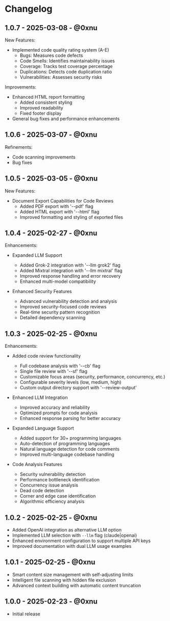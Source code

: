 # Changelog

## 1.0.7 - 2025-03-08 - @0xnu
New Features:
* Implemented code quality rating system (A-E)
  - Bugs: Measures code defects
  - Code Smells: Identifies maintainability issues
  - Coverage: Tracks test coverage percentage
  - Duplications: Detects code duplication ratio
  - Vulnerabilities: Assesses security risks

Improvements:
* Enhanced HTML report formatting
  - Added consistent styling
  - Improved readability
  - Fixed footer display
* General bug fixes and performance enhancements

## 1.0.6 - 2025-03-07 - @0xnu
Refinements:
* Code scanning improvements
* Bug fixes

## 1.0.5 - 2025-03-05 - @0xnu
New Features:
* Document Export Capabilities for Code Reviews
  - Added PDF export with '--pdf' flag
  - Added HTML export with '--html' flag
  - Improved formatting and styling of exported files

## 1.0.4 - 2025-02-27 - @0xnu
Enhancements:
* Expanded LLM Support
  - Added Grok-2 integration with '--llm grok2' flag
  - Added Mixtral integration with '--llm mixtral' flag
  - Improved response handling and error recovery
  - Enhanced multi-model compatibility

* Enhanced Security Features
  - Advanced vulnerability detection and analysis
  - Improved security-focused code reviews
  - Real-time security pattern recognition
  - Detailed dependency scanning

## 1.0.3 - 2025-02-25 - @0xnu
Enhancements:
* Added code review functionality
  - Full codebase analysis with '--cb' flag
  - Single file review with '--sf' flag
  - Customizable focus areas (security, performance, concurrency, etc.)
  - Configurable severity levels (low, medium, high)
  - Custom output directory support with '--review-output'

* Enhanced LLM Integration
  - Improved accuracy and reliability
  - Optimized prompts for code analysis
  - Enhanced response parsing for better accuracy

* Expanded Language Support
  - Added support for 30+ programming languages
  - Auto-detection of programming languages
  - Natural language detection for code comments
  - Improved multi-language codebase handling

* Code Analysis Features
  - Security vulnerability detection
  - Performance bottleneck identification
  - Concurrency issue analysis
  - Dead code detection
  - Corner and edge case identification
  - Algorithmic efficiency analysis

## 1.0.2 - 2025-02-25 - @0xnu
* Added OpenAI integration as alternative LLM option
* Implemented LLM selection with `--llm` flag (claude|openai)
* Enhanced environment configuration to support multiple API keys
* Improved documentation with dual LLM usage examples

## 1.0.1 - 2025-02-25 - @0xnu
* Smart content size management with self-adjusting limits
* Intelligent file scanning with hidden file exclusion
* Advanced context building with automatic content truncation

## 1.0.0 - 2025-02-23 - @0xnu
* Initial release